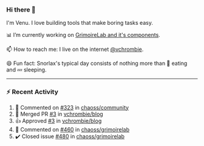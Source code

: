 ### Hi there 👋

I'm Venu. I love building tools that make boring tasks easy.

📊 I’m currently working on [GrimoireLab and it's components](https://chaoss.github.io/grimoirelab).

📫 How to reach me: I live on the internet [@vchrombie](https://www.google.co.in/search?q=vchrombie).

😄 Fun fact: Snorlax's typical day consists of nothing more than :doughnut: eating and :zzz: sleeping.

---

### :zap: Recent Activity

<!--RECENT_ACTIVITY:start-->
1. 💬 Commented on [#323](https://github.com/chaoss/community/pull/323#issuecomment-1086777856) in [chaoss/community](https://github.com/chaoss/community)
2. 🎉 Merged PR [#3](https://github.com/vchrombie/blog/pull/3) in [vchrombie/blog](https://github.com/vchrombie/blog)
3. 👍 Approved [#3](https://github.com/vchrombie/blog/pull/3#pullrequestreview-929562078) in [vchrombie/blog](https://github.com/vchrombie/blog)
4. 💬 Commented on [#460](https://github.com/chaoss/grimoirelab/issues/460#issuecomment-1085519184) in [chaoss/grimoirelab](https://github.com/chaoss/grimoirelab)
5. ✔️ Closed issue [#480](https://github.com/chaoss/grimoirelab/issues/480) in [chaoss/grimoirelab](https://github.com/chaoss/grimoirelab)
<!--RECENT_ACTIVITY:end-->

<!--
**vchrombie/vchrombie** is a ✨ _special_ ✨ repository because its `README.md` (this file) appears on your GitHub profile.

Here are some ideas to get you started:

- 🔭 I’m currently working on ...
- 🌱 I’m currently learning ...
- 👯 I’m looking to collaborate on ...
- 🤔 I’m looking for help with ...
- 💬 Ask me about ...
- 📫 How to reach me: ...
- 😄 Pronouns: ...
- ⚡ Fun fact: ...
-->
